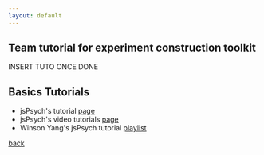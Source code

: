 ```yaml
---
layout: default
---
```


## Team tutorial for experiment construction toolkit

INSERT TUTO ONCE DONE

## Basics Tutorials

- jsPsych's tutorial [page](https://www.jspsych.org/latest/tutorials/hello-world/)
- jsPsych's video tutorials [page](https://www.jspsych.org/latest/tutorials/video-tutorials/index.html)
- Winson Yang's jsPsych tutorial [playlist](https://www.youtube.com/playlist?list=PLtdKTIOUlb42qG962wz30fzlUMibJCGQW)


[back](./)
